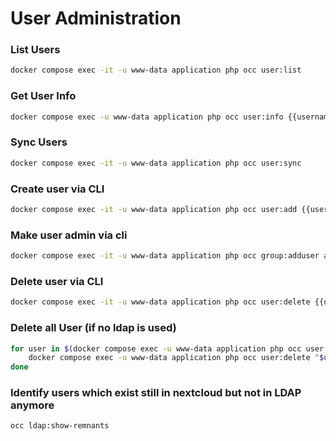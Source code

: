 # User Administration 

### List Users
```bash
docker compose exec -it -u www-data application php occ user:list
```

### Get User Info
```bash
docker compose exec -u www-data application php occ user:info {{username}}
```

### Sync Users
```bash
docker compose exec -it -u www-data application php occ user:sync
```

### Create user via CLI
```bash
docker compose exec -it -u www-data application php occ user:add {{username}}
```

### Make user admin via cli
```bash
docker compose exec -it -u www-data application php occ group:adduser admin {{username}}
```

### Delete user via CLI
```bash
docker compose exec -it -u www-data application php occ user:delete {{username}}
```

### Delete all User (if no ldap is used)
```bash 
for user in $(docker compose exec -u www-data application php occ user:list --output=json | jq -r 'keys[]'); do
    docker compose exec -u www-data application php occ user:delete "$user"
done
```

### Identify users which exist still in nextcloud but not in LDAP anymore
```bash 
occ ldap:show-remnants
```